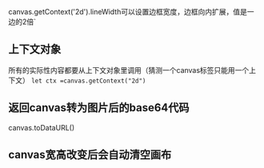 canvas.getContext('2d').lineWidth可以设置边框宽度，边框向内扩展，值是一边的2倍`


## 上下文对象
所有的实际性内容都要从上下文对象里调用（猜测一个canvas标签只能用一个上下文）
`let ctx =canvas.getContext("2d")`


## 返回canvas转为图片后的base64代码
canvas.toDataURL()


## canvas宽高改变后会自动清空画布
